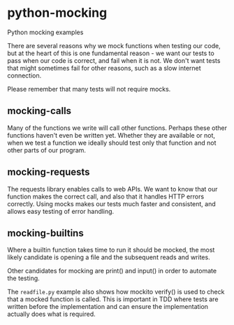 # python-mocking

Python mocking examples

There are several reasons why we mock functions when testing our code, but at the heart of this
is one fundamental reason - we want our tests to pass when our code is correct, and fail when
it is not. We don't want tests that might sometimes fail for other reasons, such as a slow
internet connection.

Please remember that many tests will not require mocks.

## mocking-calls

Many of the functions we write will call other functions.  Perhaps these other functions haven't
even be written yet. Whether they are available or not, when we test a function we ideally
should test only that function and not other parts of our program.

## mocking-requests

The requests library enables calls to web APIs.  We want to know that our function makes the
correct call, and also that it handles HTTP errors correctly.  Using mocks makes our tests
much faster and consistent, and allows easy testing of error handling.

## mocking-builtins

Where a builtin function takes time to run it should be mocked, the most likely candidate is
opening a file and the subsequent reads and writes.

Other candidates for mocking are print() and input() in order to automate the testing.

The ```readfile.py``` example also shows how mockito verify() is used to check that a mocked
function is called.  This is important in TDD where tests are written before
the implementation and can ensure the implementation actually does what is required.
